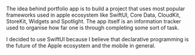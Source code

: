 The idea behind portfolio app is to build a project that uses most popular frameworks used in apple ecosystem 
like SwiftUI, Core Data, CloudKit, StoreKit, Widgets and Spotlight.
The app itself is an information tracker used to organise how far one is through completing some sort of task.

I decided to use SwiftUI because I believe that declarative programming is the future of the Apple ecosystem and the mobile in general.

